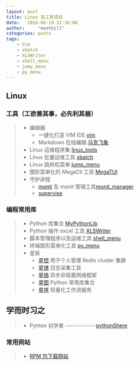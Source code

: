 ```yaml
---
layout: post
title: Linux 及工具项目
date:   2016-06-19 22:36:00
author:     "meetbill"
categories: posts
tags:
    - Vim
    - xbatch
    - XLSWriter
    - shell_menu
    - jump_menu
    - py_menu
---
```


## Linux

### 工具（工欲善其事，必先利其器）
> * 编辑器
>   * 一键化打造 VIM IDE [vim](https://github.com/meetbill/Vim)
>   * Markdown 在线编辑 [马克飞象](https://maxiang.io/)
> * Linux 运维程序集 [linux_tools](https://github.com/meetbill/linux_tools)
> * Linux 批量运维工具 [xbatch](https://github.com/meetbill/xbatch)
> * Linux 跳转机菜单 [jump_menu](https://github.com/meetbill/jump_menu)
> * 图形菜单化的 MegaCli 工具 [MegaTUI](https://github.com/meetbill/MegaTUI)
> * 守护进程
>   * [monit](https://github.com/meetbill/monit) 及 monit 管理工具[monit_manager](https://github.com/meetbill/monit_manager)
>   * [supervise](https://github.com/meetbill/supervise)

### 编程常用库

> * Python 库集合 [MyPythonLib](https://github.com/meetbill/MyPythonLib)
> * Python 操作 excel 工具 [XLSWriter](https://github.com/meetbill/XLSWriter)
> * 脚本管理程序以及运维工具 [shell_menu](https://github.com/meetbill/shell_menu)
> * 终端图形菜单化工具 [py_menu](https://github.com/meetbill/py_menu)
> * 星辰
>   * [星控](https://github.com/meetbill/x-kong) 用于个人管理 Redis cluster 集群
>   * [星律](https://github.com/meetbill/x-lv) 日志采集工具
>   * [星络](https://github.com/meetbill/x-luo) 异步非阻塞网络框架
>   * [星图](https://github.com/meetbill/x-lib) Python 常用库集合
>   * [星序](https://github.com/meetbill/x-xu) 轻量化工作流服务

## 学而时习之

> * Pyhton 初学者 -------------[pythonShere](https://github.com/meetbill/codeparkshare)

### 常用网站
> * [RPM 包下载网站](http://rpm.pbone.net/)
